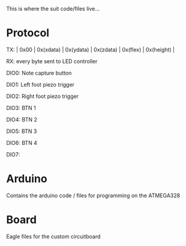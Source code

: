 ﻿This is where the suit code/files live...

Protocol
========
TX: | 0x00 | 0x(xdata) | 0x(ydata) | 0x(zdata) | 0x(flex) | 0x(height) | 

RX: every byte sent to LED controller 



DIO0: Note capture button 

DIO1: Left foot piezo trigger 

DIO2: Right foot piezo trigger 

DIO3: BTN 1 

DIO4: BTN 2 

DIO5: BTN 3 

DIO6: BTN 4 

DIO7:

Arduino
=======
Contains the arduino code / files for programming on the ATMEGA328

Board
=======
Eagle files for the custom circuitboard

